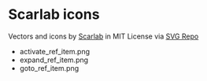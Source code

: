 # Scarlab icons

Vectors and icons by <a href="https://github.com/la-moore/scarlab-icons?ref=svgrepo.com" target="_blank">Scarlab</a> in MIT License via <a href="https://www.svgrepo.com/" target="_blank">SVG Repo</a>

 - activate_ref_item.png
 - expand_ref_item.png
 - goto_ref_item.png
